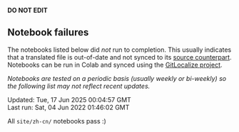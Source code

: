__DO NOT EDIT__

## Notebook failures

The notebooks listed below did *not* run to completion. This usually indicates
that a translated file is out-of-date and not synced to its
[source counterpart](../en-snapshot/). Notebooks can be run in Colab and synced
using the [GitLocalize project](https://gitlocalize.com/tensorflow/docs-l10n).

*Notebooks are tested on a periodic basis (usually weekly or bi-weekly) so the
following list may not reflect recent updates.*

Updated: Tue, 17 Jun 2025 00:04:57 GMT<br/>
Last run: Sat, 04 Jun 2022 01:46:02 GMT

All <code>site/zh-cn/</code> notebooks pass :)

